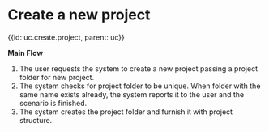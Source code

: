 # Create a new project
{{id: uc.create.project, parent: uc}}

__Main Flow__

1. The user requests the system to create a new project passing a project folder for new project.
2. The system checks for project folder to be unique. When  folder with the same name exists already, the system reports it to the user and the scenario is finished.
3. The system creates the project folder and furnish it with project structure.
